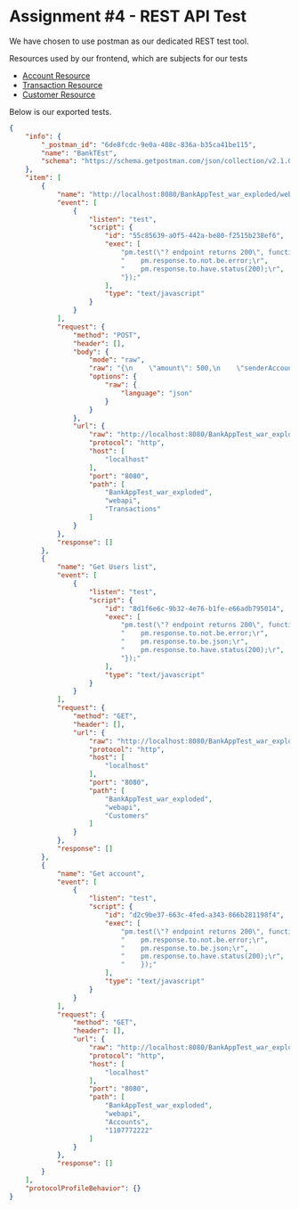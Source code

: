 # Assignment #4 - REST API Test

We have chosen to use postman as our dedicated REST test tool.

Resources used by our frontend, which are subjects for our tests
* [Account Resource](https://github.com/SOFT2020-2021/TestAss4/blob/master/src/main/java/ResourceLayer/Accounts.java)
* [Transaction Resource](https://github.com/SOFT2020-2021/TestAss4/blob/master/src/main/java/ResourceLayer/Transactions.java)
* [Customer Resource](https://github.com/SOFT2020-2021/TestAss4/blob/master/src/main/java/ResourceLayer/Customers.java)

Below is our exported tests. 

```json
{
	"info": {
		"_postman_id": "6de8fcdc-9e0a-408c-836a-b35ca41be115",
		"name": "BankTEst",
		"schema": "https://schema.getpostman.com/json/collection/v2.1.0/collection.json"
	},
	"item": [
		{
			"name": "http://localhost:8080/BankAppTest_war_exploded/webapi/Transactions",
			"event": [
				{
					"listen": "test",
					"script": {
						"id": "55c85639-a0f5-442a-be80-f2515b238ef6",
						"exec": [
							"pm.test(\"? endpoint returns 200\", function () {\r",
							"    pm.response.to.not.be.error;\r",
							"    pm.response.to.have.status(200);\r",
							"});"
						],
						"type": "text/javascript"
					}
				}
			],
			"request": {
				"method": "POST",
				"header": [],
				"body": {
					"mode": "raw",
					"raw": "{\n    \"amount\": 500,\n    \"senderAccountId\": 2,\n    \"receiverAccountId\": 1\n}",
					"options": {
						"raw": {
							"language": "json"
						}
					}
				},
				"url": {
					"raw": "http://localhost:8080/BankAppTest_war_exploded/webapi/Transactions",
					"protocol": "http",
					"host": [
						"localhost"
					],
					"port": "8080",
					"path": [
						"BankAppTest_war_exploded",
						"webapi",
						"Transactions"
					]
				}
			},
			"response": []
		},
		{
			"name": "Get Users list",
			"event": [
				{
					"listen": "test",
					"script": {
						"id": "8d1f6e6c-9b32-4e76-b1fe-e66adb795014",
						"exec": [
							"pm.test(\"? endpoint returns 200\", function () {\r",
							"    pm.response.to.not.be.error;\r",
							"    pm.response.to.be.json;\r",
							"    pm.response.to.have.status(200);\r",
							"});"
						],
						"type": "text/javascript"
					}
				}
			],
			"request": {
				"method": "GET",
				"header": [],
				"url": {
					"raw": "http://localhost:8080/BankAppTest_war_exploded/webapi/Customers",
					"protocol": "http",
					"host": [
						"localhost"
					],
					"port": "8080",
					"path": [
						"BankAppTest_war_exploded",
						"webapi",
						"Customers"
					]
				}
			},
			"response": []
		},
		{
			"name": "Get account",
			"event": [
				{
					"listen": "test",
					"script": {
						"id": "d2c9be37-663c-4fed-a343-866b281198f4",
						"exec": [
							"pm.test(\"? endpoint returns 200\", function () {\r",
							"    pm.response.to.not.be.error;\r",
							"    pm.response.to.be.json;\r",
							"    pm.response.to.have.status(200);\r",
							"    });"
						],
						"type": "text/javascript"
					}
				}
			],
			"request": {
				"method": "GET",
				"header": [],
				"url": {
					"raw": "http://localhost:8080/BankAppTest_war_exploded/webapi/Accounts/1107772222",
					"protocol": "http",
					"host": [
						"localhost"
					],
					"port": "8080",
					"path": [
						"BankAppTest_war_exploded",
						"webapi",
						"Accounts",
						"1107772222"
					]
				}
			},
			"response": []
		}
	],
	"protocolProfileBehavior": {}
}
```
